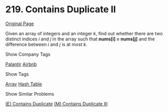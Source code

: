 # 219. Contains Duplicate II

[Original Page](https://leetcode.com/problems/contains-duplicate-ii/)

Given an array of integers and an integer _k_, find out whether there are two distinct indices _i_ and _j_ in the array such that **nums[i] = nums[j]** and the difference between _i_ and _j_ is at most _k_.

<div>

<div id="company_tags" class="btn btn-xs btn-warning">Show Company Tags</div>

<span class="hidebutton">[Palantir](/company/palantir/) [Airbnb](/company/airbnb/)</span></div>

<div>

<div id="tags" class="btn btn-xs btn-warning">Show Tags</div>

<span class="hidebutton">[Array](/tag/array/) [Hash Table](/tag/hash-table/)</span></div>

<div>

<div id="similar" class="btn btn-xs btn-warning">Show Similar Problems</div>

<span class="hidebutton">[(E) Contains Duplicate](/problems/contains-duplicate/) [(M) Contains Duplicate III](/problems/contains-duplicate-iii/)</span></div>